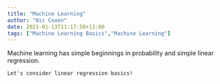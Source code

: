 ```yaml
---
title: "Machine Learning"
author: "Nic Coxen"
date: 2021-01-13T11:17:50+13:00
tags: ["Machine Learning Basics","Machine Learning"]
---
```



Machine learning has simple beginnings in probability and simple linear regression.


```
Let's consider linear regression basics!




